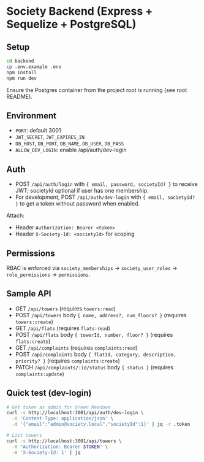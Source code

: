 # Society Backend (Express + Sequelize + PostgreSQL)

## Setup
```bash
cd backend
cp .env.example .env
npm install
npm run dev
```

Ensure the Postgres container from the project root is running (see root README).

## Environment
- `PORT`: default 3001
- `JWT_SECRET`, `JWT_EXPIRES_IN`
- `DB_HOST`, `DB_PORT`, `DB_NAME`, `DB_USER`, `DB_PASS`
- `ALLOW_DEV_LOGIN`: enable /api/auth/dev-login

## Auth
- POST `/api/auth/login` with `{ email, password, societyId? }` to receive JWT; societyId optional if user has one membership.
- For development, POST `/api/auth/dev-login` with `{ email, societyId? }` to get a token without password when enabled.

Attach:
- Header `Authorization: Bearer <token>`
- Header `X-Society-Id: <societyId>` for scoping

## Permissions
RBAC is enforced via `society_memberships` -> `society_user_roles` -> `role_permissions` -> `permissions`.

## Sample API
- GET `/api/towers` (requires `towers:read`)
- POST `/api/towers` body `{ name, address?, num_floors? }` (requires `towers:create`)
- GET `/api/flats` (requires `flats:read`)
- POST `/api/flats` body `{ towerId, number, floor? }` (requires `flats:create`)
- GET `/api/complaints` (requires `complaints:read`)
- POST `/api/complaints` body `{ flatId, category, description, priority? }` (requires `complaints:create`)
- PATCH `/api/complaints/:id/status` body `{ status }` (requires `complaints:update`)

## Quick test (dev-login)
```bash
# Get token as admin for Green Meadows
curl -s http://localhost:3001/api/auth/dev-login \
  -H 'Content-Type: application/json' \
  -d '{"email":"admin@society.local","societyId":1}' | jq -r .token

# List towers
curl -s http://localhost:3001/api/towers \
  -H "Authorization: Bearer $TOKEN" \
  -H 'X-Society-Id: 1' | jq
```